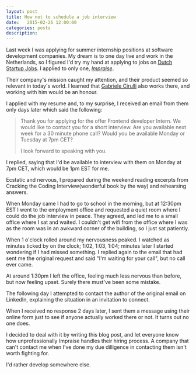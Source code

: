 ```yaml
---
layout: post
title: How not to schedule a job interview
date:   2015-02-26 12:00:00
categories: posts
description:
---
```


Last week I was applying for summer internship positions at software development companies. My dream is to one day live and work in the Netherlands, so I figured I'd try my hand at applying to jobs on [Dutch Startup Jobs](http://www.dutchstartupjobs.com/). I applied to only one, *[Impraise](http://www.impraise.com/)*.

Their company's mission caught my attention, and their product seemed so relevant in today's world. I learned that [Gabriele Cirulli](http://gabrielecirulli.com/) also works there, and working with him would be an honour.

I applied with my resume and, to my surprise, I received an email from them only days later which said the following:

> Thank you for applying for the offer Frontend developer Intern. We would like to contact you for a short interview. Are you available next week for a 30 minute phone call?  Would you be available Monday or Tuesday at 7pm CET?
>
> I look forward to speaking with you.


I replied, saying that I'd be available to interview with them on Monday at 7pm CET, which would be 1pm EST for me.

Ecstatic and nervous, I prepared during the weekend reading excerpts from Cracking the Coding Interview(wonderful book by the way) and rehearsing answers.

When Monday came I had to go to school in the morning, but at 12:30pm EST I went to the employment office and requested a quiet room where I could do the job interview in peace. They agreed, and led me to a small office where I sat and waited. I couldn't get wifi from the office where I was as the room was in an awkward corner of the building, so I just sat patiently.

When 1 o'clock rolled around my nervousness peaked. I watched as minutes ticked by on the clock; 1:02, 1:03, 1:04; minutes later I started wondering if I had missed something. I replied again to the email that had sent me the original request and said "I'm waiting for your call", but no call ever came.

At around 1:30pm I left the office, feeling much less nervous than before, but now feeling upset. Surely there must've been some mistake.

The following day I attempted to contact the author of the original email on LinkedIn, explaining the situation in an invitation to connect.

When I received no response 2 days later, I sent them a message using their online form just to see if anyone actually worked there or not. It turns out no one does.

I decided to deal with it by writing this blog post, and let everyone know how unprofessionally Impraise handles their hiring process. A company that can't contact me when I've done my due dilligence in contacting them isn't worth fighting for.

I'd rather develop somewhere else.